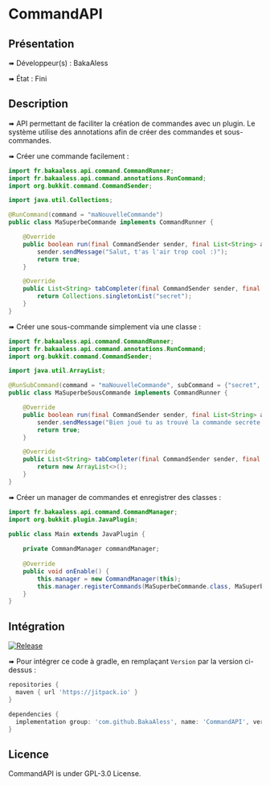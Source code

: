 # CommandAPI

## Présentation

<p>➠  Développeur(s) : BakaAless</p>
<p>➠  État : Fini</p>


## Description

➠  API permettant de faciliter la création de commandes avec un plugin.
Le système utilise des annotations afin de créer des commandes et sous-commandes.

➠  Créer une commande facilement :

```java
import fr.bakaaless.api.command.CommandRunner;
import fr.bakaaless.api.command.annotations.RunCommand;
import org.bukkit.command.CommandSender;

import java.util.Collections;

@RunCommand(command = "maNouvelleCommande")
public class MaSuperbeCommande implements CommandRunner {

    @Override
    public boolean run(final CommandSender sender, final List<String> args) {
        sender.sendMessage("Salut, t'as l'air trop cool :)");
        return true;
    }

    @Override
    public List<String> tabCompleter(final CommandSender sender, final List<String> args) {
        return Collections.singletonList("secret");
    }
}
```
➠  Créer une sous-commande simplement via une classe :

```java
import fr.bakaaless.api.command.CommandRunner;
import fr.bakaaless.api.command.annotations.RunCommand;
import org.bukkit.command.CommandSender;

import java.util.ArrayList;

@RunSubCommand(command = "maNouvelleCommande", subCommand = {"secret", "mystère"})
public class MaSuperbeSousCommande implements CommandRunner {

    @Override
    public boolean run(final CommandSender sender, final List<String> args) {
        sender.sendMessage("Bien joué tu as trouvé la commande secrète ;)");
        return true;
    }

    @Override
    public List<String> tabCompleter(final CommandSender sender, final List<String> args) {
        return new ArrayList<>();
    }
}
```

➠  Créer un manager de commandes et enregistrer des classes :
```java
import fr.bakaaless.api.command.CommandManager;
import org.bukkit.plugin.JavaPlugin;

public class Main extends JavaPlugin {
 
    private CommandManager commandManager;
    
    @Override
    public void onEnable() {
        this.manager = new CommandManager(this);
        this.manager.registerCommands(MaSuperbeCommande.class, MaSuperbeSousCommande.class);
    }
}
```

## Intégration

[![Release](https://jitpack.io/v/BakaAless/CommandAPI.svg)](https://jitpack.io/#BakaAless/CommandAPI)

➠  Pour intégrer ce code à gradle, en remplaçant `Version` par la version ci-dessus :
```groovy
repositories {
  maven { url 'https://jitpack.io' }
}

dependencies {
  implementation group: 'com.github.BakaAless', name: 'CommandAPI', version: 'VERSION'
}
```

## Licence

CommandAPI is under GPL-3.0 License.
